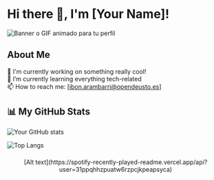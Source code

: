 # Hi there 👋, I'm [Your Name]!

![Banner o GIF animado para tu perfil](URL_AL_IMAGEN)

## About Me

🔭 I'm currently working on something really cool!  
🌱 I’m currently learning everything tech-related  
📫 How to reach me: [ibon.arambarri@opendeusto.es]

## 📊 My GitHub Stats

![Your GitHub stats](https://github-readme-stats.vercel.app/api?username=ibonarambarri&show_icons=true&count_private=true&hide=stars)

![Top Langs](https://github-readme-stats.vercel.app/api/top-langs/?username=ibonarambarri&layout=compact)


###

<div align="center">
  [Alt text](https://spotify-recently-played-readme.vercel.app/api?user=31ppqhhzpuatw6rzpcjkpeapsyca)
</div>

###

